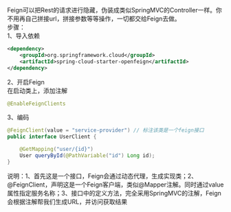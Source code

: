 
Feign可以把Rest的请求进行隐藏，伪装成类似SpringMVC的Controller一样。你不用再自己拼接url，拼接参数等等操作，一切都交给Feign去做。  
步骤：  
1、导入依赖
```xml
<dependency>
    <groupId>org.springframework.cloud</groupId>
    <artifactId>spring-cloud-starter-openfeign</artifactId>
</dependency>
```

2、开启Feign  
在启动类上，添加注解  
```java 
@EnableFeignClients
```

3、编码
```java
@FeignClient(value = "service-provider") // 标注该类是一个feign接口
public interface UserClient {

    @GetMapping("user/{id}")
    User queryById(@PathVariable("id") Long id);
}
```
说明：1、首先这是一个接口，Feign会通过动态代理，生成实现类；2、@FeignClient，声明这是一个Feign客户端，类似@Mapper注解。同时通过value属性指定服务名称；3、接口中的定义方法，完全采用SpringMVC的注解，Feign会根据注解帮我们生成URL，并访问获取结果
